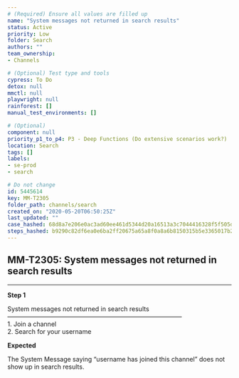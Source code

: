 ```yaml
---
# (Required) Ensure all values are filled up
name: "System messages not returned in search results"
status: Active
priority: Low
folder: Search
authors: ""
team_ownership: 
- Channels

# (Optional) Test type and tools
cypress: To Do
detox: null
mmctl: null
playwright: null
rainforest: []
manual_test_environments: []

# (Optional)
component: null
priority_p1_to_p4: P3 - Deep Functions (Do extensive scenarios work?)
location: Search
tags: []
labels: 
- se-prod
- search

# Do not change
id: 5445614
key: MM-T2305
folder_path: channels/search
created_on: "2020-05-20T06:50:25Z"
last_updated: ""
case_hashed: 68d8a7e206e0ac3ad60ee461d5344d20a16513a3c7044416328f5f505d99de1fd8e3ee967f6d0aec6c99db64e1f30f8e
steps_hashed: b9290c82df6ea0e6ba2ff20675a65a8f0a8a6b8150315b5e3365017b20f4b82507cb2436988e73ea97446224239b387c
---
```


## MM-T2305: System messages not returned in search results

---

**Step 1**

System messages not returned in search results\
————————————————————————————\
1\. Join a channel\
2\. Search for your username

**Expected**

The System Message saying “username has joined this channel” does not show up in search results.
